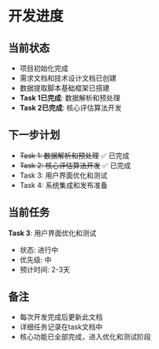# 开发进度

## 当前状态
- 项目初始化完成
- 需求文档和技术设计文档已创建
- 数据提取脚本基础框架已搭建
- **Task 1已完成**: 数据解析和预处理
- **Task 2已完成**: 核心评估算法开发

## 下一步计划
- ~~Task 1: 数据解析和预处理~~ ✅ 已完成
- ~~Task 2: 核心评估算法开发~~ ✅ 已完成
- Task 3: 用户界面优化和测试
- Task 4: 系统集成和发布准备

## 当前任务
**Task 3**: 用户界面优化和测试
- 状态: 进行中
- 优先级: 中
- 预计时间: 2-3天

## 备注
- 每次开发完成后更新此文档
- 详细任务记录在task文档中
- 核心功能已全部完成，进入优化和测试阶段 